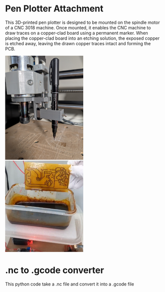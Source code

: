 # Pen Plotter Attachment
This 3D-printed pen plotter is designed to be mounted on the spindle motor of a CNC 3018 machine. Once mounted, it enables the CNC machine to draw traces on a copper-clad board using a permanent marker. When placing the copper-clad board into an etching solution, the exposed copper is etched away, leaving the drawn copper traces intact and forming the PCB.

<img src="images/plotter.jpg" width="50%" />
<img src="images/demo.png" width="50%" />

# .nc to .gcode converter
This python code take a .nc file and convert it into a .gcode file
